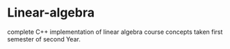 # Linear-algebra
complete C++ implementation of linear algebra course concepts taken first semester of second Year.
